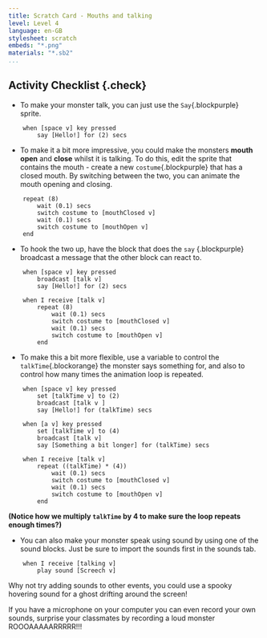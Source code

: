 ```yaml
---
title: Scratch Card - Mouths and talking
level: Level 4
language: en-GB
stylesheet: scratch
embeds: "*.png"
materials: "*.sb2"
...
```


## Activity Checklist {.check}

+ To make your monster talk, you can just use the `Say`{.blockpurple} sprite.
```blocks
	when [space v] key pressed
		say [Hello!] for (2) secs
```
+ To make it a bit more impressive, you could make the monsters **mouth open** and **close** whilst it is talking. To do this, edit the sprite that contains the mouth - create a new `costume`{.blockpurple} that has a closed mouth. By switching between the two, you can animate the mouth opening and closing.
```blocks
	repeat (8)
		wait (0.1) secs
		switch costume to [mouthClosed v]
		wait (0.1) secs
		switch costume to [mouthOpen v]
	end
```
+ To hook the two up, have the block that does the `say` {.blockpurple} broadcast a message that the other block can react to.
```blocks
	when [space v] key pressed
		broadcast [talk v]
		say [Hello!] for (2) secs

	when I receive [talk v]
		repeat (8)
			wait (0.1) secs
			switch costume to [mouthClosed v]
			wait (0.1) secs
			switch costume to [mouthOpen v]
		end
```
+ To make this a bit more flexible, use a variable to control the `talkTime`{.blockorange} the monster says something for, and also to control how many times the animation loop is repeated.
```blocks
	when [space v] key pressed
		set [talkTime v] to (2)
		broadcast [talk v ]
		say [Hello!] for (talkTime) secs

	when [a v] key pressed
		set [talkTime v] to (4)
		broadcast [talk v]
		say [Something a bit longer] for (talkTime) secs

	when I receive [talk v]
		repeat ((talkTime) * (4))
			wait (0.1) secs
			switch costume to [mouthClosed v]
			wait (0.1) secs
			switch costume to [mouthOpen v]
		end
```

**(Notice how we multiply `talkTime` by 4 to make sure the loop repeats enough times?)**

+ You can also make your monster speak using sound by using one of the sound blocks. Just be sure to import the sounds first in the sounds tab.
```blocks
	when I receive [talking v]
		play sound [Screech v]
```

Why not try adding sounds to other events, you could use a spooky hovering sound for a ghost drifting around the screen!

If you have a microphone on your computer you can even record your own sounds, surprise your classmates by recording a loud monster ROOOAAAAARRRRR!!!
